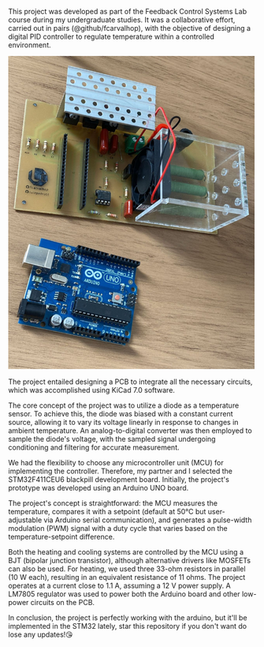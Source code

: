This project was developed as part of the Feedback Control Systems Lab course during my undergraduate studies. It was a collaborative effort, carried out in pairs (@github/fcarvalhop), with the objective of designing a digital PID controller to regulate temperature within a controlled environment.

<img src="https://github.com/luizpedrobt/FeedbackControlSystems_FinalProject/blob/main/images/8ec62bac-992b-421e-b064-076684428e57.jpeg" width=500 allign=center>

The project entailed designing a PCB to integrate all the necessary circuits, which was accomplished using KiCad 7.0 software.

The core concept of the project was to utilize a diode as a temperature sensor. To achieve this, the diode was biased with a constant current source, allowing it to vary its voltage linearly in response to changes in ambient temperature. An analog-to-digital converter was then employed to sample the diode's voltage, with the sampled signal undergoing conditioning and filtering for accurate measurement.

We had the flexibility to choose any microcontroller unit (MCU) for implementing the controller. Therefore, my partner and I selected the STM32F411CEU6 blackpill development board. Initially, the project's prototype was developed using an Arduino UNO board.

The project's concept is straightforward: the MCU measures the temperature, compares it with a setpoint (default at 50°C but user-adjustable via Arduino serial communication), and generates a pulse-width modulation (PWM) signal with a duty cycle that varies based on the temperature-setpoint difference.

Both the heating and cooling systems are controlled by the MCU using a BJT (bipolar junction transistor), although alternative drivers like MOSFETs can also be used. For heating, we used three 33-ohm resistors in parallel (10 W each), resulting in an equivalent resistance of 11 ohms. The project operates at a current close to 1.1 A, assuming a 12 V power supply. A LM7805 regulator was used to power both the Arduino board and other low-power circuits on the PCB.

In conclusion, the project is perfectly working with the arduino, but it'll be implemented in the STM32 lately, star this repository if you don't want do lose any updates!😘
